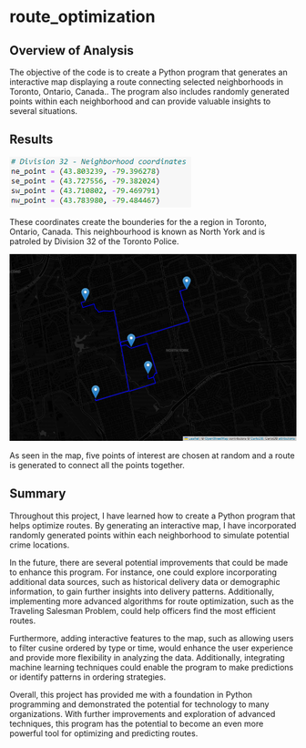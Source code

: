 # route_optimization

## Overview of Analysis
The objective of the code is to create a Python program that generates an interactive map displaying a route connecting selected neighborhoods in Toronto, Ontario, Canada.. The program also includes randomly generated points within each neighborhood and can provide valuable insights to several situations.

## Results
![neighbourhood](img/neighbourhood.PNG)

These coordinates create the bounderies for the a region in Toronto, Ontario, Canada. This neighbourhood is known as North York and is patroled by Division 32 of the Toronto Police.

![map](img/map.PNG)

As seen in the map, five points of interest are chosen at random and a route is generated to connect all the points together.

## Summary
Throughout this project, I have learned how to create a Python program that helps optimize routes. By generating an interactive map, I have incorporated randomly generated points within each neighborhood to simulate potential crime locations.

In the future, there are several potential improvements that could be made to enhance this program. For instance, one could explore incorporating additional data sources, such as historical delivery data or demographic information, to gain further insights into delivery patterns. Additionally, implementing more advanced algorithms for route optimization, such as the Traveling Salesman Problem, could help officers find the most efficient routes.

Furthermore, adding interactive features to the map, such as allowing users to filter cusine ordered by type or time, would enhance the user experience and provide more flexibility in analyzing the data. Additionally, integrating machine learning techniques could enable the program to make predictions or identify patterns in ordering strategies.

Overall, this project has provided me with a foundation in Python programming and demonstrated the potential for technology to many organizations. With further improvements and exploration of advanced techniques, this program has the potential to become an even more powerful tool for optimizing and predicting routes.
